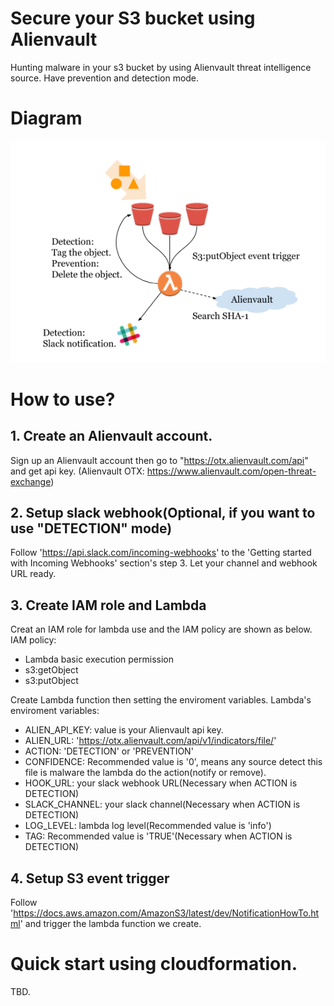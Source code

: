 # Secure your S3 bucket using Alienvault
Hunting malware in your s3 bucket by using Alienvault threat intelligence source.
Have prevention and detection mode.

# Diagram
![Diagram](images/Diagram.png)

# How to use?
## 1. Create an Alienvault account.
Sign up an Alienvault account then go to "https://otx.alienvault.com/api" and get api key.
(Alienvault OTX: https://www.alienvault.com/open-threat-exchange)

## 2. Setup slack webhook(Optional, if you want to use "DETECTION" mode)
Follow 'https://api.slack.com/incoming-webhooks' to the 'Getting started with Incoming Webhooks' section's step 3.
Let your channel and webhook URL ready.

## 3. Create IAM role and Lambda
Creat an IAM role for lambda use and the IAM policy are shown as below.
IAM policy:
* Lambda basic execution permission
* s3:getObject
* s3:putObject

Create Lambda function then setting the enviroment variables.
Lambda's enviroment variables:
* ALIEN_API_KEY: value is your Alienvault api key.
* ALIEN_URL: 'https://otx.alienvault.com/api/v1/indicators/file/'
* ACTION: 'DETECTION' or 'PREVENTION'
* CONFIDENCE: Recommended value is '0', means any source detect this file is malware the lambda do the action(notify or remove).
* HOOK_URL: your slack webhook URL(Necessary when ACTION is DETECTION)
* SLACK_CHANNEL: your slack channel(Necessary when ACTION is DETECTION)
* LOG_LEVEL: lambda log level(Recommended value is 'info')
* TAG: Recommended value is 'TRUE'(Necessary when ACTION is DETECTION)

## 4. Setup S3 event trigger
Follow 'https://docs.aws.amazon.com/AmazonS3/latest/dev/NotificationHowTo.html' and trigger the lambda function we create.

# Quick start using cloudformation.
TBD.
